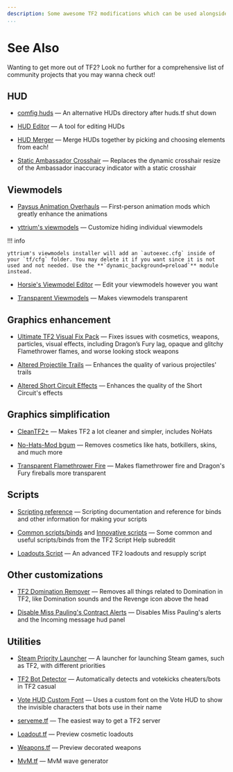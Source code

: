 ```yaml
---
description: Some awesome TF2 modifications which can be used alongside mastercomfig.
...
```


# See Also

Wanting to get more out of TF2? Look no further for a comprehensive list of community projects that you may wanna check out!

## HUD

* [comfig huds](https://comfig.app/huds)
 — An alternative HUDs directory after huds.tf shut down

* [HUD Editor](https://www.criticalflaw.ca/TF2HUD.Editor/)
  — A tool for editing HUDs

* [HUD Merger](https://github.com/cooolbros/hud-merger)
  — Merge HUDs together by picking and choosing elements from each!

* [Static Ambassador Crosshair](https://github.com/juniorsgithub/tf2-static-ambassador-crosshair)
  — Replaces the dynamic crosshair resize of the Ambassador inaccuracy indicator with a static crosshair

## Viewmodels

* [Paysus Animation Overhauls](https://steamcommunity.com/groups/PaysusSkins)
  — First-person animation mods which greatly enhance the animations

* [yttrium's viewmodels](https://github.com/Yttrium-tYcLief/CompVMInstaller/releases/latest)
  — Customize hiding individual viewmodels

!!! info

    yttrium's viewmodels installer will add an `autoexec.cfg` inside of your `tf/cfg` folder. You may delete it if you want since it is not used and not needed. Use the **`dynamic_background=preload`** module instead.

* [Horsie's Viewmodel Editor](https://github.com/a-horsey/horsies-viewmodel-editor)
  — Edit your viewmodels however you want

* [Transparent Viewmodels](https://www.teamfortress.tv/21928/transparent-viewmodels-in-any-hud)
  — Makes viewmodels transparent

## Graphics enhancement

* [Ultimate TF2 Visual Fix Pack](https://github.com/agrastiOs/Ultimate-TF2-Visual-Fix-Pack/releases/latest)
  — Fixes issues with cosmetics, weapons, particles, visual effects, including Dragon’s Fury lag, opaque and glitchy Flamethrower flames, and worse looking stock weapons

* [Altered Projectile Trails](https://gamebanana.com/mods/12420)
  — Enhances the quality of various projectiles' trails

* [ Altered Short Circuit Effects](https://gamebanana.com/mods/11900)
  — Enhances the quality of the Short Circuit's effects

## Graphics simplification

* [CleanTF2+](https://github.com/JarateKing/CleanTF2plus)
  — Makes TF2 a lot cleaner and simpler, includes NoHats

* [No-Hats-Mod bgum](https://github.com/Fedora31/no-hats-bgum)
  — Removes cosmetics like hats, botkillers, skins, and much more

* [Transparent Flamethrower Fire](https://gamebanana.com/mods/348622)
  — Makes flamethrower fire and Dragon's Fury fireballs more transparent

## Scripts

* [Scripting reference](https://wiki.teamfortress.com/wiki/Scripting)
  — Scripting documentation and reference for binds and other information for making your scripts

* [Common scripts/binds](https://www.reddit.com/r/tf2scripthelp/wiki/commonscripts) and [Innovative scripts](https://www.reddit.com/r/tf2scripthelp/wiki/innovativescripts/)
  — Some common and useful scripts/binds from the TF2 Script Help subreddit

* [Loadouts Script](https://github.com/juniorsgithub/tf2-loadouts-script)
  — An advanced TF2 loadouts and resupply script

## Other customizations

* [TF2 Domination Remover](https://gamebanana.com/mods/36617)
  — Removes all things related to Domination in TF2, like Domination sounds and the Revenge icon above the head

* [Disable Miss Pauling's Contract Alerts](https://gamebanana.com/mods/325900)
  — Disables Miss Pauling's alerts and the Incoming message hud panel

## Utilities

* [Steam Priority Launcher](https://github.com/Leo40Git/SteamPriorityLauncher)
  — A launcher for launching Steam games, such as TF2, with different priorities

* [TF2 Bot Detector](https://github.com/PazerOP/tf2_bot_detector)
  — Automatically detects and votekicks cheaters/bots in TF2 casual

* [Vote HUD Custom Font](https://github.com/andy013/votehud_custom_font)
  — Uses a custom font on the Vote HUD to show the invisible characters that bots use in their name

* [serveme.tf](https://serveme.tf/)
  — The easiest way to get a TF2 server

* [Loadout.tf](https://loadout.tf/)
  — Preview cosmetic loadouts

* [Weapons.tf](https://weapons.tf/)
  — Preview decorated weapons

* [MvM.tf](https://mvm.tf/)
  — MvM wave generator
